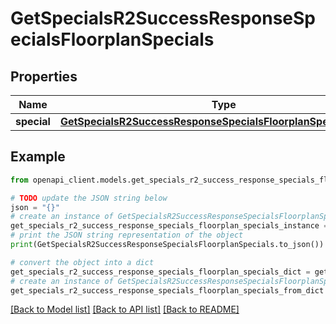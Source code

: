 # GetSpecialsR2SuccessResponseSpecialsFloorplanSpecials


## Properties

Name | Type | Description | Notes
------------ | ------------- | ------------- | -------------
**special** | [**GetSpecialsR2SuccessResponseSpecialsFloorplanSpecialsSpecial**](GetSpecialsR2SuccessResponseSpecialsFloorplanSpecialsSpecial.md) |  | 

## Example

```python
from openapi_client.models.get_specials_r2_success_response_specials_floorplan_specials import GetSpecialsR2SuccessResponseSpecialsFloorplanSpecials

# TODO update the JSON string below
json = "{}"
# create an instance of GetSpecialsR2SuccessResponseSpecialsFloorplanSpecials from a JSON string
get_specials_r2_success_response_specials_floorplan_specials_instance = GetSpecialsR2SuccessResponseSpecialsFloorplanSpecials.from_json(json)
# print the JSON string representation of the object
print(GetSpecialsR2SuccessResponseSpecialsFloorplanSpecials.to_json())

# convert the object into a dict
get_specials_r2_success_response_specials_floorplan_specials_dict = get_specials_r2_success_response_specials_floorplan_specials_instance.to_dict()
# create an instance of GetSpecialsR2SuccessResponseSpecialsFloorplanSpecials from a dict
get_specials_r2_success_response_specials_floorplan_specials_from_dict = GetSpecialsR2SuccessResponseSpecialsFloorplanSpecials.from_dict(get_specials_r2_success_response_specials_floorplan_specials_dict)
```
[[Back to Model list]](../README.md#documentation-for-models) [[Back to API list]](../README.md#documentation-for-api-endpoints) [[Back to README]](../README.md)


